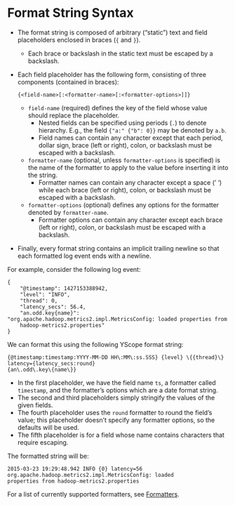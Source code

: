 # Format String Syntax

- The format string is composed of arbitrary (“static”) text and field placeholders enclosed in
  braces (`{` and `}`).
    - Each brace or backslash in the static text must be escaped by a backslash.
- Each field placeholder has the following form, consisting of three components (contained in
  braces):

    ```
    {<field-name>[:<formatter-name>[:<formatter-options>]]}
    ```

    - `field-name` (required) defines the key of the field whose value should replace the
      placeholder.
        - Nested fields can be specified using periods (`.`) to denote hierarchy. E.g., the field
          `{"a:" {"b": 0}}` may be denoted by `a.b`.
        - Field names can contain any character except that each period, dollar sign, brace (left
          or right), colon, or backslash must be escaped with a backslash.
    - `formatter-name` (optional, unless `formatter-options` is specified) is the name of the
      formatter to apply to the value before inserting it into the string.
        - Formatter names can contain any character except a space (’ ‘) while each brace (left or
          right), colon, or backslash must be escaped with a backslash.
    - `formatter-options` (optional) defines any options for the formatter denoted by
      `formatter-name`.
        - Formatter options can contain any character except each brace (left or right), colon, or
          backslash must be escaped with a backslash.
- Finally, every format string contains an implicit trailing newline so that each formatted log
  event ends with a newline.

For example, consider the following log event:

```
{
    "@timestamp": 1427153388942,
    "level": "INFO",
    "thread": 0,
    "latency_secs": 56.4,
    "an.odd.key{name}": "org.apache.hadoop.metrics2.impl.MetricsConfig: loaded properties from
    hadoop-metrics2.properties"
}
```

We can format this using the following YScope format string:

```
{@timestamp:timestamp:YYYY-MM-DD HH\:MM\:ss.SSS} {level} \{{thread}\} latency={latency_secs:round}
{an\.odd\.key\{name\}}
```

- In the first placeholder, we have the field name `ts`, a formatter called `timestamp`, and the
  formatter’s options which are a date format string.
- The second and third placeholders simply stringify the values of the given fields.
- The fourth placeholder uses the `round` formatter to round the field’s value; this placeholder
  doesn’t specify any formatter options, so the defaults will be used.
- The fifth placeholder is for a field whose name contains characters that require escaping.

The formatted string will be:

```
2015-03-23 19:29:48.942 INFO {0} latency=56 org.apache.hadoop.metrics2.impl.MetricsConfig: loaded
properties from hadoop-metrics2.properties
```

For a list of currently supported formatters, see [Formatters](format-string-formatters).